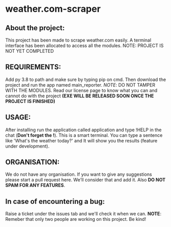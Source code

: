 # weather.com-scraper

## About the project:
  This project has been made to scrape weather.com easily. A terminal interface has been allocated to access all the modules. NOTE: PROJECT IS NOT YET COMPLETED
  
## REQUIREMENTS:
  Add py 3.8 to path and make sure by typing pip on cmd. Then download the project and run the app named main_reporter.
  *NOTE*: DO NOT TAMPER WITH THE MODULES. Read our license page to know what you can and cannot do with the project
  __(EXE WILL BE RELEASED SOON ONCE THE PROJECT IS FINISHED)__
  
## USAGE:
  After installing run the application called application and type !HELP in the chat (__Don't forget the !__).
  This is a smart terminal. You can type a sentence like 'What's the weather today?' and It will show you the results (feature under development).
  
## ORGANISATION:
  We do not have any organisation. If you want to give any suggestions please start a pull request here. We'll consider that and add it. Also __DO NOT SPAM FOR ANY FEATURES__.
  
## In case of encountering a bug:
  Raise a ticket under the issues tab and we'll check it when we can. __NOTE__:  Remeber that only two people are working on this project. Be kind!
 

  
  
 
